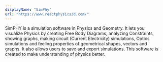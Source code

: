 ```yaml
---
displayName: "SimPhy"
url: "https://www.reactphysics3d.com/"
---
```


SimPHY is a simulation software in Physics and Geometry. It lets you  visualize Physics by creating Free Body Diagrams, analyzing Constraints, showing graphs, making circuit (Current Electricity) simulations,  Optics simulations and feeling properties of geometrical shapes, vectors and graphs. It also allows users to save and export simulations. This  software is created to make understanding of physics better.